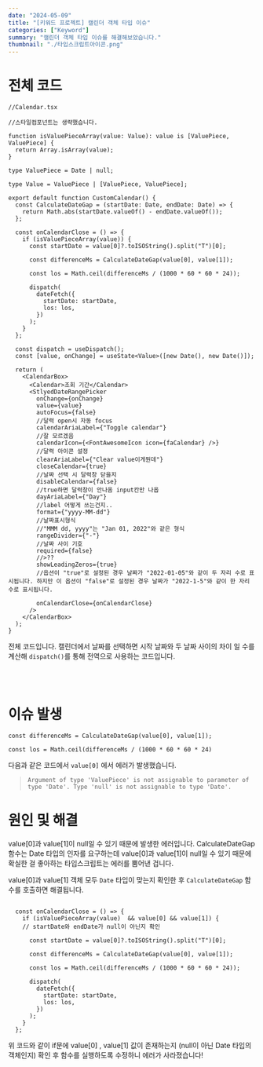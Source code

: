 ```yaml
---
date: "2024-05-09"
title: "[키워드 프로젝트] 캘린더 객체 타입 이슈"
categories: ["Keyword"]
summary: "캘린더 객체 타입 이슈를 해결해보았습니다."
thumbnail: "./타입스크립트아이콘.png"
---
```


# 전체 코드

```tsx
//Calendar.tsx

//스타일컴포넌트는 생략했습니다.

function isValuePieceArray(value: Value): value is [ValuePiece, ValuePiece] {
  return Array.isArray(value);
}

type ValuePiece = Date | null;

type Value = ValuePiece | [ValuePiece, ValuePiece];

export default function CustomCalendar() {
  const CalculateDateGap = (startDate: Date, endDate: Date) => {
    return Math.abs(startDate.valueOf() - endDate.valueOf());
  };

  const onCalendarClose = () => {
    if (isValuePieceArray(value)) {
      const startDate = value[0]?.toISOString().split("T")[0];

      const differenceMs = CalculateDateGap(value[0], value[1]);

      const los = Math.ceil(differenceMs / (1000 * 60 * 60 * 24));

      dispatch(
        dateFetch({
          startDate: startDate,
          los: los,
        })
      );
    }
  };

  const dispatch = useDispatch();
  const [value, onChange] = useState<Value>([new Date(), new Date()]);

  return (
    <CalendarBox>
      <Calendar>조회 기간</Calendar>
      <StlyedDateRangePicker
        onChange={onChange}
        value={value}
        autoFocus={false}
        //달력 open시 자동 focus
        calendarAriaLabel={"Toggle calendar"}
        //잘 모르겠음
        calendarIcon={<FontAwesomeIcon icon={faCalendar} />}
        //달력 아이콘 설정
        clearAriaLabel={"Clear value이게뭔데"}
        closeCalendar={true}
        //날짜 선택 시 달력창 닫을지
        disableCalendar={false}
        //true하면 달력창이 안나옴 input칸만 나옵
        dayAriaLabel={"Day"}
        //label 어떻게 쓰는건지..
        format={"yyyy-MM-dd"}
        //날짜표시형식
        //"MMM dd, yyyy"는 "Jan 01, 2022"와 같은 형식
        rangeDivider={"-"}
        //날짜 사이 기호
        required={false}
        //>??
        showLeadingZeros={true}
        //옵션이 "true"로 설정된 경우 날짜가 "2022-01-05"와 같이 두 자리 수로 표시됩니다. 하지만 이 옵션이 "false"로 설정된 경우 날짜가 "2022-1-5"와 같이 한 자리 수로 표시됩니다.

        onCalendarClose={onCalendarClose}
      />
    </CalendarBox>
  );
}
```

전체 코드입니다. 캘린더에서 날짜를 선택하면 시작 날짜와 두 날짜 사이의 차이 일 수를 계산해 `dispatch()`를 통해 전역으로 사용하는 코드입니다.

<br>
<br>

# 이슈 발생

```tsx
const differenceMs = CalculateDateGap(value[0], value[1]);

const los = Math.ceil(differenceMs / (1000 * 60 * 60 * 24)

```

다음과 같은 코드에서 `value[0]` 에서 에러가 발생했습니다.

> `Argument of type 'ValuePiece' is not assignable to parameter of type 'Date'.
Type 'null' is not assignable to type 'Date'.`

# 원인 및 해결

value[0]과 value[1]이 null일 수 있기 때문에 발생한 에러입니다. CalculateDateGap 함수는 Date 타입의 인자를 요구하는데 value[0]과 value[1]이 null일 수 있기 때문에 확실한 걸 좋아하는 타입스크립트는 에러를 뿜어낸 겁니다.

value[0]과 value[1] 객체 모두 `Date` 타입이 맞는지 확인한 후 `CalculateDateGap` 함수를 호출하면 해결됩니다.

```tsx

  const onCalendarClose = () => {
    if (isValuePieceArray(value)  && value[0] && value[1]) {
    // startDate와 endDate가 null이 아닌지 확인

      const startDate = value[0]?.toISOString().split("T")[0];

      const differenceMs = CalculateDateGap(value[0], value[1]);

      const los = Math.ceil(differenceMs / (1000 * 60 * 60 * 24));

      dispatch(
        dateFetch({
          startDate: startDate,
          los: los,
        })
      );
    }
  };
```
위 코드와 같이 if문에  value[0] , value[1] 값이 존재하는지 (null이 아닌 Date 타입의 객체인지) 확인 후 함수를 실행하도록 수정하니 에러가 사라졌습니다!